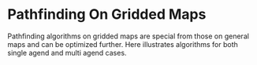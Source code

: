 # Pathfinding On Gridded Maps

Pathfinding algorithms on gridded maps are special from those on general maps and can be optimized further. Here illustrates algorithms for both single agend and multi agend cases.